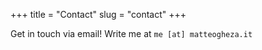 +++
title = "Contact"
slug = "contact"
+++

Get in touch via email!
Write me at `me [at] matteogheza.it`